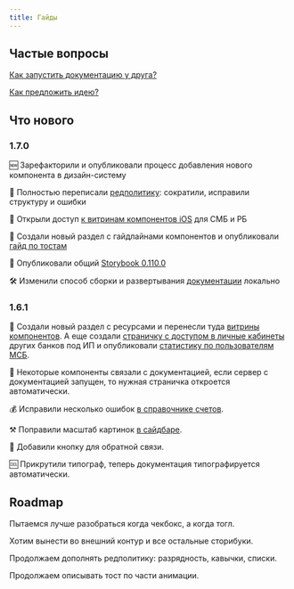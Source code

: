 ```yaml
---
title: Гайды
---
```


## Частые вопросы

[Как запустить документацию у друга?](./about/deploy/)

[Как предложить идею?](./about/feature-requests/)

## Что нового

### 1.7.0

🆕 Зарефакторили и опубликовали процесс добавления нового компонента в дизайн-систему

🧶 Полностью переписали [редполитику](/rdpk/): сократили, исправили структуру и ошибки

🍏 Открыли доступ [к витринам компонентов iOS](/resources/showcases) для СМБ и РБ

💎 Создали новый раздел с гайдлайнами компонентов и опубликовали [гайд по тостам](/components/toast/)

🌻 Опубликовали общий [Storybook 0.110.0](/resources/showcases)

🛠 Изменили способ сборки и развертывания [документации](https://docs.google.com/document/d/1mqGqAtWIbLFRRcxI78RVyOOIKHIwi3szie1J-mW6QbI/edit?usp=sharing) локально

### 1.6.1

🍰 Создали новый раздел с ресурсами и перенесли туда [витрины компонентов](./resources/showcases/). А еще создали [страничку с доступом в личные кабинеты](./resources/pass/) других банков под ИП и опубликовали [статистику по пользователям МСБ](./resources/statistics/).

🔗 Некоторые компоненты связали с документацией, если сервер с документацией запущен, то нужная страничка откроется автоматически.

💰 Исправили несколько ошибок [в справочнике счетов](./patterns/classified/bill).

⚒️ Поправили масштаб картинок [в сайдбаре](./patterns/sidebar-filters).

💬 Добавили кнопку для обратной связи.

🆒 Прикрутили типограф, теперь документация типографируется автоматически.

## Roadmap

Пытаемся лучше разобраться когда чекбокс, а когда тогл.

Хотим вынести во внешний контур и все остальные сторибуки.

Продолжаем дополнять редполитику: разрядность, кавычки, списки.

Продолжаем описывать тост по части анимации.
